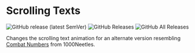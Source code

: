 # Scrolling Texts

![GitHub release (latest SemVer)](https://img.shields.io/github/v/release/elizeuangelo/fvtt-scrolling-texts)
![GitHub Releases](https://img.shields.io/github/downloads/elizeuangelo/fvtt-scrolling-texts/latest/total)
![GitHub All Releases](https://img.shields.io/github/downloads/elizeuangelo/fvtt-scrolling-texts/total?label=downloads)

Changes the scrolling text animation for an alternate version resembling [Combat Numbers](https://github.com/1000nettles/combat-numbers) from 1000Neetles.
